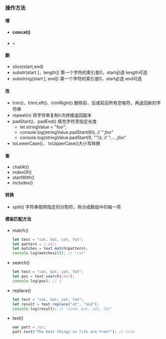 ### 操作方法

#### 增

- #### concat()

- `+`



#### 删

- slice(start,end)
- substr(start [，length]) 第一个字符的索引是0，start必选 length可选
- substring(start [, end]) 第一个字符的索引是0，start必选 end可选



#### 改

- trim()、trimLeft()、trimRight() 删除前、后或前后所有空格符，再返回新的字符串
- repeat(n) 将字符串复制n次拼接返回副本
- padStart()、padEnd() 填充字符至指定长度
  - let stringValue = "foo";
  - console.log(stringValue.padStart(6)); *// " foo"*
  - console.log(stringValue.padStart(9, ".")); *// "......foo"*
- toLowerCase()、 toUpperCase()大小写转换



#### 查

- chatAt()
- indexOf()
- startWith()
- includes()



#### 转换

- split() 字符串按照指定的分割符，拆分成数组中的每一项



#### 模板匹配方法

- match()

  ```js
  let text = "cat, bat, sat, fat";
  let pattern = /.at/;
  let matches = text.match(pattern);
  console.log(matches[0]); // "cat"
  ```

- search()

  ```js
  let text = "cat, bat, sat, fat";
  let pos = text.search(/at/);
  console.log(pos); // 1
  ```

- replace()

  ```js
  let text = "cat, bat, sat, fat";
  let result = text.replace("at", "ond");
  console.log(result); // "cond, bat, sat, fat"
  ```

- test()

  ```js
  var patt = /e/;
  patt.test("The best things in life are free!"); // true
  ```

  

